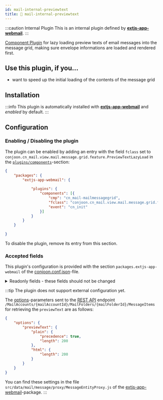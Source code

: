 ```yaml
---
id: mail-internal-previewtext
title: 🐝 mail-internal-previewtext
---
```


:::caution Internal Plugin
This is an internal plugin defined by **[extjs-app-webmail](/docs/packages/extjs-app-webmail)**.
:::

[Component Plugin](/docs/plugins/overview#component-plugins) for lazy loading preview texts of email messages into the message grid, making sure envelope informations are loaded and rendered first.

## Use this plugin, if you...
- want to speed up the initial loading of the contents of the message grid

## Installation

:::info
This plugin is automatically installed with **[extjs-app-webmail](/docs/packages/extjs-app-webmail)** and _enabled_ by default.
:::


## Configuration

### Enabling / Disabling the plugin

The plugin can be enabled by adding an entry with the field `fclass` set to `conjoon.cn_mail.view.mail.message.grid.feature.PreviewTextLazyLoad` in the [`plugins/components`](/docs/packages/extjs-app-webmail.md#plugins)-section:

```json title=conjoon.conf.json
{
    "packages": {
        "extjs-app-webmail": {
   
            "plugins": {
                "components": [{
                    "cmp": "cn_mail-mailmessagegrid",
                    "fclass": "conjoon.cn_mail.view.mail.message.grid.feature.PreviewTextLazyLoad",
                    "event": "cn_init"
                }]
            }    
        }
    }
    
}
```

To disable the plugin, remove its entry from this section.


### Accepted fields

This plugin's configuration is provided with the section `packages.extjs-app-webmail` of the [conjoon.conf.json](/docs/conjoon.conf.json.md)-file.

<details>
<summary>Readonly fields - these fields should not be changed</summary>

#### `cmp`
- Type: `String`

The component query used to identify the target component for displaying a random quote

#### `fclass`
- Type: `String`

The fqn of the plugin (extending `Ext.grid.feature.Feature`)

#### `event`
- Type: `String`

The event notifying observers that the target component is readily available for accepting HTML child nodes.

</details>

:::tip
The plugin does not support external configuration yet.

The [options](https://conjoon.stoplight.io/docs/rest-api-description/3eea63cb2e7ec-get-a-collection-of-envelope-information-of-messages#options)-parameters sent to the [REST API](/docs/rest-api/rest-api-email) endpoint `/MailAccounts/{mailAccountId}/MailFolders/{mailFolderId}/MessageItems` for retrieving the `previewText` are as follows:

```json
{
    "options": {
        "previewText": {
            "plain": {
                "precedence": true,
                "length": 200
            },
            "html": {
                "length": 200
            }
        }
    }
}
```

You can find these settings in the file `src/data/mail/message/proxy/MessageEntityProxy.js` of the [extjs-app-webmail](/docs/packages/extjs-app-webmail)-package.
:::



